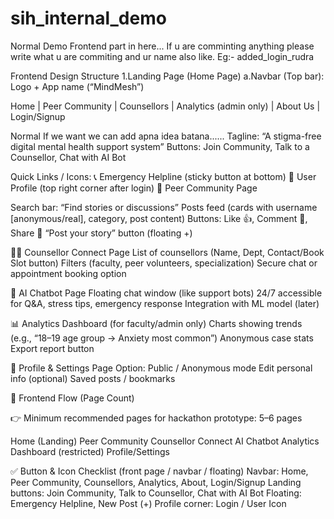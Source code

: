 # sih_internal_demo
Normal Demo Frontend part in here... If u are comminting anything please write what u are commiting and ur name also like. Eg:- added_login_rudra

Frontend Design Structure
1.Landing Page (Home Page)
   a.Navbar (Top bar): Logo + App name (“MindMesh”)

Home | Peer Community | Counsellors | Analytics (admin only) | About Us | Login/Signup

Normal If we want we can add apna idea batana......
Tagline: “A stigma-free digital mental health support system”
Buttons: Join Community, Talk to a Counsellor, Chat with AI Bot

Quick Links / Icons:
📞 Emergency Helpline (sticky button at bottom)
👤 User Profile (top right corner after login)
👥 Peer Community Page

Search bar: “Find stories or discussions”
Posts feed (cards with username [anonymous/real], category, post content)
Buttons: Like 👍, Comment 💬, Share 🔗
“Post your story” button (floating +)

🧑‍⚕ Counsellor Connect Page
List of counsellors (Name, Dept, Contact/Book Slot button)
Filters (faculty, peer volunteers, specialization)
Secure chat or appointment booking option

🤖 AI Chatbot Page
Floating chat window (like support bots)
24/7 accessible for Q&A, stress tips, emergency response
Integration with ML model (later)

📊 Analytics Dashboard (for faculty/admin only)
Charts showing trends (e.g., “18–19 age group → Anxiety most common”)
Anonymous case stats
Export report button

👤 Profile & Settings Page
Option: Public / Anonymous mode
Edit personal info (optional)
Saved posts / bookmarks

📌 Frontend Flow (Page Count)

👉 Minimum recommended pages for hackathon prototype: 5–6 pages

Home (Landing)
Peer Community
Counsellor Connect
AI Chatbot
Analytics Dashboard (restricted)
Profile/Settings

✅ Button & Icon Checklist (front page / navbar / floating)
Navbar: Home, Peer Community, Counsellors, Analytics, About, Login/Signup
Landing buttons: Join Community, Talk to Counsellor, Chat with AI Bot
Floating: Emergency Helpline, New Post (+)
Profile corner: Login / User Icon
